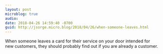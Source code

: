 ```yaml
---
layout: post
microblog: true
audio: 
date: 2018-04-26 14:59:40 -0700
guid: http://jsorge.micro.blog/2018/04/26/when-someone-leaves.html
---
```

When someone leaves a card for their service on your door intended for new customers, they should probably find out if you are already a customer.
